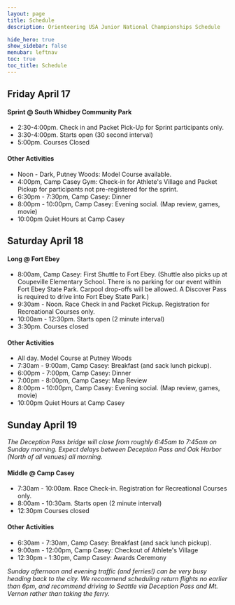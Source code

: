 ```yaml
---
layout: page
title: Schedule
description: Orienteering USA Junior National Championships Schedule

hide_hero: true
show_sidebar: false
menubar: leftnav
toc: true
toc_title: Schedule
---
```


## Friday April 17

#### Sprint @ South Whidbey Community Park
* 2:30-4:00pm. Check in and Packet Pick-Up for Sprint participants only.
* 3:30-4:00pm. Starts open (30 second interval)
* 5:00pm. Courses Closed

#### Other Activities
* Noon - Dark, Putney Woods: Model Course available.
* 4:00pm, Camp Casey Gym: Check-in for Athlete's Village and Packet Pickup for participants not pre-registered for the sprint.
* 6:30pm - 7:30pm, Camp Casey: Dinner
* 8:00pm - 10:00pm, Camp Casey: Evening social. (Map review, games, movie)
* 10:00pm Quiet Hours at Camp Casey

## Saturday April 18

#### Long @ Fort Ebey
* 8:00am, Camp Casey: First Shuttle to Fort Ebey. (Shuttle also picks up at Coupeville Elementary School. There is no parking for our event within Fort Ebey State Park. Carpool drop-offs will be allowed. A Discover Pass is required to drive into Fort Ebey State Park.)
* 9:30am - Noon. Race Check in and Packet Pickup. Registration for Recreational Courses only.
* 10:00am - 12:30pm. Starts open (2 minute interval)
* 3:30pm. Courses closed

#### Other Activities
* All day. Model Course at Putney Woods
* 7:30am - 9:00am, Camp Casey: Breakfast (and sack lunch pickup).
* 6:00pm - 7:00pm, Camp Casey: Dinner
* 7:00pm - 8:00pm, Camp Casey: Map Review
* 8:00pm - 10:00pm, Camp Casey: Evening social. (Map review, games, movie)
* 10:00pm Quiet Hours at Camp Casey

## Sunday April 19

_The Deception Pass bridge will close from roughly 6:45am to 7:45am on Sunday morning. Expect delays between Deception Pass and Oak Harbor (North of all venues) all morning._

#### Middle @ Camp Casey
* 7:30am - 10:00am. Race Check-in. Registration for Recreational Courses only.
* 8:00am - 10:30am. Starts open (2 minute interval)
* 12:30pm Courses closed

#### Other Activities
* 6:30am - 7:30am, Camp Casey: Breakfast (and sack lunch pickup).
* 9:00am - 12:00pm, Camp Casey: Checkout of Athlete's Village
* 12:30pm - 1:30pm, Camp Casey: Awards Ceremony

_Sunday afternoon and evening traffic (and ferries!) can be very busy heading back to the city. We recommend scheduling return flights no earlier than 6pm, and recommend driving to Seattle via Deception Pass and Mt. Vernon rather than taking the ferry._


